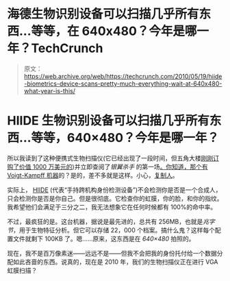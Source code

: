 # 海德生物识别设备可以扫描几乎所有东西...等等，在 640x480？今年是哪一年？TechCrunch

> 原文：<https://web.archive.org/web/https://techcrunch.com/2010/05/19/hiide-biometrics-device-scans-pretty-much-everything-wait-at-640x480-what-year-is-this/>

# HIIDE 生物识别设备可以扫描几乎所有东西…等等，640×480？今年是哪一年？

所以我读到了这种便携式生物扫描仪(它已经出现了一段时间，但五角大楼[刚刚订购了价值 1000 万美元的](https://web.archive.org/web/20221202043842/http://www.gizmag.com/hiide-portable-biometric-device/15144/picture/114801/))并立即查阅了*银翼杀手* 的第一场[。你知道，那个有](https://web.archive.org/web/20221202043842/http://www.youtube.com/watch?v=VvpmxY4dc4c) [Voigt-Kampff 机器](https://web.archive.org/web/20221202043842/http://www.brmovie.com/Encyclopedia/UVWXYZ.HTML#Voigt-Kampff)的？是的，差不多就是这样。小心，[复制人](https://web.archive.org/web/20221202043842/http://www.youtube.com/watch?v=g-DkoGvcEBw)。

实际上， [HIIDE](https://web.archive.org/web/20221202043842/http://www.l1id.com/pages/47-hiide-?rev=true) (代表“手持跨机构身份检测设备”)不会检测你是否是一个合成人，只会检测你是否是你自己。但是很彻底。它检查你的虹膜，你的脸，和你的指纹。我希望他们会满足于三分之二，我无法想象它在任何时候都有 100%的命中率。

不过，最疯狂的是。这台机器，据说是最先进的，总共有 256MB，也就是*兆字节*，用于生物特征分析。但它可以存储 22，000 个档案。搞什么鬼？这样每个配置文件就剩下 100KB 了。嗯……原来，这东西是在 *640×480* 拍照的。

现在，我不是百万像素迷——远远不是——但我不会把我的身份托付给一个数据分配如此吝啬的东西。说真的，现在是 2010 年，我们的生物扫描仪正在进行 VGA 虹膜扫描？